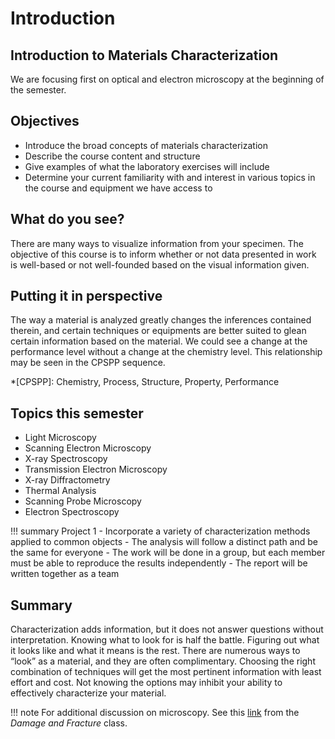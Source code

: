 # Introduction
## Introduction to Materials Characterization
We are focusing first on optical and electron microscopy at the beginning of the semester.

## Objectives
- Introduce the broad concepts of materials characterization
- Describe the course content and structure
- Give examples of what the laboratory exercises will include
- Determine your current familiarity with and interest in various topics in the course and equipment we have access to

## What do you see?
There are many ways to visualize information from your specimen.
The objective of this course is to inform whether or not data presented in work is well-based or not well-founded based on the visual information given.

## Putting it in perspective
The way a material is analyzed greatly changes the inferences contained therein, and certain techniques or equipments are better suited to glean certain information based on the material.
We could see a change at the performance level without a change at the chemistry level.
This relationship may be seen in the CPSPP sequence.

*[CPSPP]: Chemistry, Process, Structure, Property, Performance

## Topics this semester
- Light Microscopy
- Scanning Electron Microscopy
- X-ray Spectroscopy
- Transmission Electron Microscopy
- X-ray Diffractometry
- Thermal Analysis
- Scanning Probe Microscopy
- Electron Spectroscopy

!!! summary Project 1
    - Incorporate a variety of characterization methods applied to common objects
    - The analysis will follow a distinct path and be the same for everyone
    - The work will be done in a group, but each member must be able to reproduce the results independently
    - The report will be written together as a team

## Summary
Characterization adds information, but it does not answer questions without interpretation.
Knowing what to look for is half the battle.
Figuring out what it looks like and what it means is the rest.
There are numerous ways to “look” as a material, and they are often complimentary.
Choosing the right combination of techniques will get the most pertinent information with least effort and cost.
Not knowing the options may inhibit your ability to effectively characterize your material.

!!! note For additional discussion on microscopy.
    See this [link](engr-743-001-damage-and-fracture/lesson-3-microscopy.md) from the *Damage and Fracture* class.